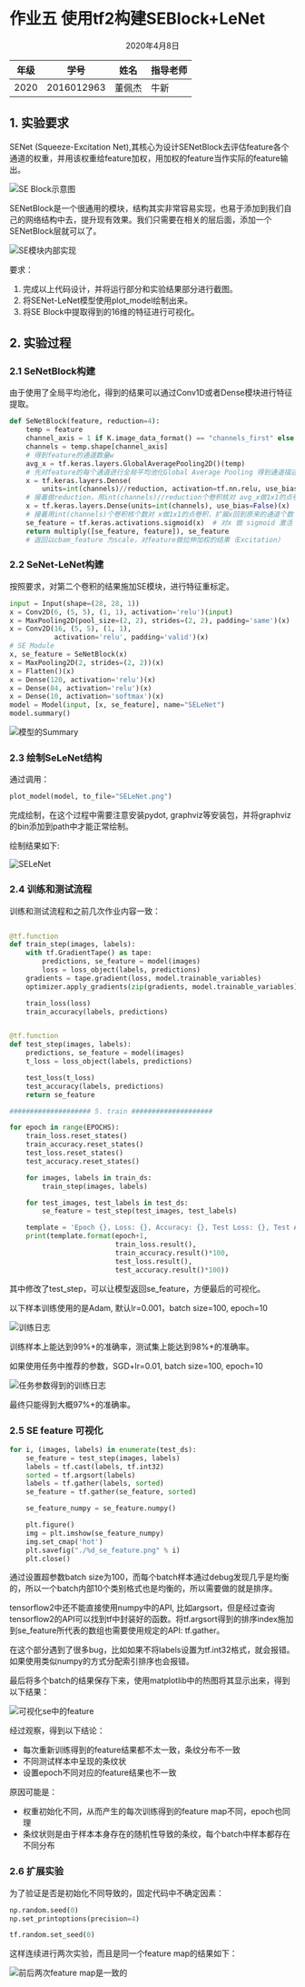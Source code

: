 # 作业五  使用tf2构建SEBlock+LeNet

<center>2020年4月8日</center>

| 年级 | 学号       | 姓名   | 指导老师 |
| ---- | ---------- | ------ | -------- |
| 2020 | 2016012963 | 董佩杰 | 牛新     |

## 1. 实验要求

 SENet (Squeeze-Excitation Net),其核心为设计SENetBlock去评估feature各个通道的权重，并用该权重给feature加权，用加权的feature当作实际的feature输出。 

![SE Block示意图](https://img-blog.csdnimg.cn/20200101094228695.png?x-oss-process=image/watermark,type_ZmFuZ3poZW5naGVpdGk,shadow_10,text_aHR0cHM6Ly9ibG9nLmNzZG4ubmV0L0REX1BQX0pK,size_16,color_FFFFFF,t_70)

SENetBlock是一个很通用的模块，结构其实非常容易实现，也易于添加到我们自己的网络结构中去，提升现有效果。我们只需要在相关的层后面，添加一个SENetBlock层就可以了。

![SE模块内部实现](dongpeijie_2016012963_5.assets/1586308789052.png)

要求：

1. 完成以上代码设计，并将运行部分和实验结果部分进行截图。
2. 将SENet-LeNet模型使用plot_model绘制出来。
3. 将SE Block中提取得到的16维的特征进行可视化。



## 2. 实验过程

### 2.1 SeNetBlock构建

由于使用了全局平均池化，得到的结果可以通过Conv1D或者Dense模块进行特征提取。

```python
def SeNetBlock(feature, reduction=4):
    temp = feature
    channel_axis = 1 if K.image_data_format() == "channels_first" else -1
    channels = temp.shape[channel_axis]
    # 得到feature的通道数量w
    avg_x = tf.keras.layers.GlobalAveragePooling2D()(temp)
    # 先对feature的每个通道进行全局平均池化Global Average Pooling 得到通道描述子（Squeeze）
    x = tf.keras.layers.Dense(
        units=int(channels)//reduction, activation=tf.nn.relu, use_bias=False)(avg_x)
    # 接着做reduction，用int(channels)//reduction个卷积核对 avg_x做1x1的点卷积
    x = tf.keras.layers.Dense(units=int(channels), use_bias=False)(x)
    # 接着用int(channels)个卷积核个数对 x做1x1的点卷积，扩展x回到原来的通道个数
    se_feature = tf.keras.activations.sigmoid(x)  # 对x 做 sigmoid 激活
    return multiply([se_feature, feature]), se_feature
    # 返回以cbam_feature 为scale，对feature做拉伸加权的结果（Excitation）
```

### 2.2 SeNet-LeNet构建

按照要求，对第二个卷积的结果施加SE模块，进行特征重标定。

```python
input = Input(shape=(28, 28, 1))
x = Conv2D(6, (5, 5), (1, 1), activation='relu')(input)
x = MaxPooling2D(pool_size=(2, 2), strides=(2, 2), padding='same')(x)
x = Conv2D(16, (5, 5), (1, 1),
           activation='relu', padding='valid')(x)
# SE Module
x, se_feature = SeNetBlock(x)
x = MaxPooling2D(2, strides=(2, 2))(x)
x = Flatten()(x)
x = Dense(120, activation='relu')(x)
x = Dense(84, activation='relu')(x)
x = Dense(10, activation='softmax')(x)
model = Model(input, [x, se_feature], name="SELeNet")
model.summary()
```

![模型的Summary](dongpeijie_2016012963_5.assets/1586309338168.png)

### 2.3 绘制SeLeNet结构

通过调用：

```python
plot_model(model, to_file="SELeNet.png")
```

完成绘制，在这个过程中需要注意安装pydot, graphviz等安装包，并将graphviz的bin添加到path中才能正常绘制。

绘制结果如下:

![SELeNet](dongpeijie_2016012963_5.assets/SELeNet.png)

### 2.4 训练和测试流程

训练和测试流程和之前几次作业内容一致：

```python

@tf.function
def train_step(images, labels):
    with tf.GradientTape() as tape:
        predictions, se_feature = model(images)
        loss = loss_object(labels, predictions)
    gradients = tape.gradient(loss, model.trainable_variables)
    optimizer.apply_gradients(zip(gradients, model.trainable_variables))

    train_loss(loss)
    train_accuracy(labels, predictions)


@tf.function
def test_step(images, labels):
    predictions, se_feature = model(images)
    t_loss = loss_object(labels, predictions)

    test_loss(t_loss)
    test_accuracy(labels, predictions)
    return se_feature

#################### 5. train ####################

for epoch in range(EPOCHS):
    train_loss.reset_states()
    train_accuracy.reset_states()
    test_loss.reset_states()
    test_accuracy.reset_states()

    for images, labels in train_ds:
        train_step(images, labels)

    for test_images, test_labels in test_ds:
        se_feature = test_step(test_images, test_labels)

    template = 'Epoch {}, Loss: {}, Accuracy: {}, Test Loss: {}, Test Accuracy: {}'
    print(template.format(epoch+1,
                          train_loss.result(),
                          train_accuracy.result()*100,
                          test_loss.result(),
                          test_accuracy.result()*100))

```

其中修改了test_step，可以让模型返回se_feature，方便最后的可视化。

以下样本训练使用的是Adam, 默认lr=0.001，batch size=100, epoch=10

![训练日志](dongpeijie_2016012963_5.assets/1586310330591.png)

训练样本上能达到99%+的准确率，测试集上能达到98%+的准确率。

如果使用任务中推荐的参数，SGD+lr=0.01, batch size=100, epoch=10

![任务参数得到的训练日志](dongpeijie_2016012963_5.assets/1586310760705.png)

最终只能得到大概97%+的准确率。

### 2.5 SE feature 可视化

```python
for i, (images, labels) in enumerate(test_ds):
    se_feature = test_step(images, labels)
    labels = tf.cast(labels, tf.int32)
    sorted = tf.argsort(labels)
    labels = tf.gather(labels, sorted)
    se_feature = tf.gather(se_feature, sorted)

    se_feature_numpy = se_feature.numpy()

    plt.figure()
    img = plt.imshow(se_feature_numpy)
    img.set_cmap('hot')
    plt.savefig("./%d_se_feature.png" % i)
    plt.close()
```

通过设置超参数batch size为100，而每个batch样本通过debug发现几乎是均衡的，所以一个batch内部10个类别格式也是均衡的，所以需要做的就是排序。

tensorflow2中还不能直接使用numpy中的API, 比如argsort，但是经过查询tensorflow2的API可以找到tf中封装好的函数。将tf.argsort得到的排序index施加到se_feature所代表的数组也需要使用规定的API: tf.gather。

在这个部分遇到了很多bug，比如如果不将labels设置为tf.int32格式，就会报错。如果使用类似numpy的方式分配索引排序也会报错。

最后将多个batch的结果保存下来，使用matplotlib中的热图将其显示出来，得到以下结果：

![可视化se中的feature](dongpeijie_2016012963_5.assets/38_se_feature.png)

经过观察，得到以下结论：

- 每次重新训练得到的feature结果都不太一致，条纹分布不一致
- 不同测试样本中呈现的条纹状
- 设置epoch不同对应的feature结果也不一致

原因可能是：

- 权重初始化不同，从而产生的每次训练得到的feature map不同，epoch也同理
- 条纹状则是由于样本本身存在的随机性导致的条纹，每个batch中样本都存在不同分布

### 2.6 扩展实验

为了验证是否是初始化不同导致的，固定代码中不确定因素：

```python
np.random.seed(0)
np.set_printoptions(precision=4)

tf.random.set_seed(0)
```

这样连续进行两次实验，而且是同一个feature map的结果如下：

![前后两次feature map是一致的](dongpeijie_2016012963_5.assets/1586312298371.png)